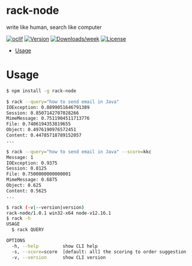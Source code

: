 rack-node
=========

write like human, search like computer

[![oclif](https://img.shields.io/badge/cli-oclif-brightgreen.svg)](https://oclif.io)
[![Version](https://img.shields.io/npm/v/rack-node.svg)](https://npmjs.org/package/rack-node)
[![Downloads/week](https://img.shields.io/npm/dw/rack-node.svg)](https://npmjs.org/package/rack-node)
[![License](https://img.shields.io/npm/l/rack-node.svg)](https://github.com/parvezmrobin/rack-node/blob/master/package.json)

<!-- toc -->
* [Usage](#usage)
<!-- tocstop -->
# Usage
<!-- usage -->

```sh
$ npm install -g rack-node

$ rack --query="how to send email in Java"
IOException: 0.8899051646791389
Session: 0.8507142707028266
MimeMessage: 0.7511904511713776
File: 0.7406194353819655
Object: 0.4976190976572451
Content: 0.44785718789152057
...

$ rack --query="how to send email in Java" --score=kkc
Message: 1
IOException: 0.9375
Session: 0.8125
File: 0.7500000000000001
MimeMessage: 0.6875
Object: 0.625
Content: 0.5625
...

$ rack (-v|--version|version)
rack-node/1.0.1 win32-x64 node-v12.16.1
$ rack -h
USAGE
  $ rack QUERY

OPTIONS
  -h, --help         show CLI help
  -s, --score=score  [default: all] the scoring to order suggestion
  -v, --version      show CLI version

```
<!-- usagestop -->
